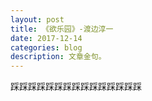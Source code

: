 ```yaml
---
layout: post
title: 《欲乐园》-渡边淳一
date: 2017-12-14
categories: blog
description: 文章金句。
---
```






踩踩踩踩踩踩踩踩踩踩踩踩踩踩踩




